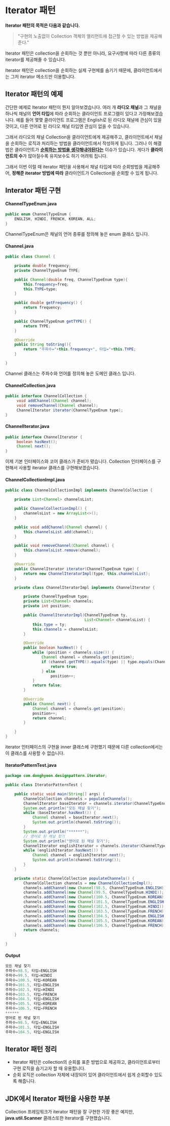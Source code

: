 # Iterator 패턴

**Iterator 패턴의 목적은 다음과 같습니다.** 

> "구현의 노출없이 Collection 객체의 엘리먼트에 접근할 수 있는 방법을 제공해준다."

Iterator 패턴은 collection을 순회하는 것 뿐만 아니라, 요구사항에 따라 다른 종류의 iterator를 제공해줄 수 있습니다. 

Iterator 패턴은 collection을 순회하는 실제 구현체를 숨기기 때문에, 클라이언트에서는 그저 iterator 메소드만 이용합니다.

## Iterator 패턴의 예제

간단한 예제로 Iterator 패턴이 뭔지 알아보겠습니다. 여러 개 **라디오 채널**과 그 채널을 하나씩 채널의 **언어 타입**에 따라 순회하는 클라이언트 프로그램이 있다고 가정해보겠습니다. 예를 들어 몇몇 클라이언트 프로그램은 English로 된 라디오 채널에 관심이 있을 것이고, 다른 언어로 된 라디오 채널 타입엔 관심이 없을 수 있습니다.

그래서 라디오의 채널 Collection을 클라이언트에게 제공해주고, 클라이언트에서 채널을 순회하는 로직과 처리하는 방법을 클라이언트에서 작성하게 됩니다. 그러나 이 해결법은 클라이언트가 **<u>순회하는 방법을 생각해내야된다는</u>** 이슈가 있습니다. 게다가 **클라이언트의 수**가 많아질수록 유지보수도 하기 어려워 집니다. 

그래서 이번 이럴 때 iterator 패턴을 사용해서 채널 타입에 따라 순회방법을 제공해주어, **정해준 iterator 방법에 따라** 클라이언트가 Collection을 순회할 수 있게 됩니다.

## Interator 패턴 구현

#### ChannelTypeEnum.java

```java
public enum ChannelTypeEnum {
    ENGLISH, HINDI, FRENCH, KOREAN, ALL;
}
```

ChannelTypeEnum은 채널의 언어 종류를 정의해 놓은 enum 클래스 입니다.

#### Channel.java

```java
public class Channel {

    private double frequency;
    private ChannelTypeEnum TYPE;

    public Channel(double freq, ChannelTypeEnum type){
        this.frequency=freq;
        this.TYPE=type;
    }

    public double getFrequency() {
        return frequency;
    }

    public ChannelTypeEnum getTYPE() {
        return TYPE;
    }

    @Override
    public String toString(){
        return "주파수="+this.frequency+", 타입="+this.TYPE;
    }

}
```

Channel 클래스는 주파수와 언어를 정의해 놓은 도메인 클래스 입니다.

#### ChannelCollection.java

```java
public interface ChannelCollection {
     void addChannel(Channel channel);
     void removeChannel(Channel channel);
     ChannelIterator iterator(ChannelTypeEnum type);
}
```

#### ChannelIterator.java

```java
public interface ChannelIterator {
     boolean hasNext();
     Channel next();
}
```

이제 기본 인터페이스와 코어 클래스가 준비가 됐습니다. Collection 인터페이스를 구현해서 사용할 iterator 클래스를 구현해보겠습니다.

#### ChannelCollectionImpl.java

```java
public class ChannelCollectionImpl implements ChannelCollection {

    private List<Channel> channelsList;

    public ChannelCollectionImpl() {
        channelsList = new ArrayList<>();
    }

    public void addChannel(Channel channel) {
        this.channelsList.add(channel);
    }

    public void removeChannel(Channel channel) {
        this.channelsList.remove(channel);
    }

    @Override
    public ChannelIterator iterator(ChannelTypeEnum type) {
        return new ChannelIteratorImpl(type, this.channelsList);
    }

    private class ChannelIteratorImpl implements ChannelIterator {

        private ChannelTypeEnum type;
        private List<Channel> channels;
        private int position;

        public ChannelIteratorImpl(ChannelTypeEnum ty,
                                   List<Channel> channelsList) {
            this.type = ty;
            this.channels = channelsList;
        }

        @Override
        public boolean hasNext() {
            while (position < channels.size()) {
                Channel channel = channels.get(position);
                if (channel.getTYPE().equals(type) || type.equals(ChannelTypeEnum.ALL)) {
                    return true;
                } else
                    position++;
            }
            return false;
        }

        @Override
        public Channel next() {
            Channel channel = channels.get(position);
            position++;
            return channel;
        }

    }
}
```

iterator 인터페이스의 구현을 inner 클래스에 구현했기 때문에 다른 collection에서는 이 클래스를 사용할 수 없습니다. 



#### IteratorPatternTest.java

```java
package com.donghyeon.designpattern.iterator;

public class IteratorPatternTest {

    public static void main(String[] args) {
        ChannelCollection channels = populateChannels();
        ChannelIterator baseIterator = channels.iterator(ChannelTypeEnum.ALL);
        System.out.println("모든 채널 찾기");
        while (baseIterator.hasNext()) {
            Channel channel = baseIterator.next();
            System.out.println(channel.toString());
        }
        System.out.println("******");
        // 영어로 된 채널 찾기
        System.out.println("영어로 된 채널 찾기");
        ChannelIterator englishIterator = channels.iterator(ChannelTypeEnum.ENGLISH);
        while (englishIterator.hasNext()) {
            Channel channel = englishIterator.next();
            System.out.println(channel.toString());
        }
    }

    private static ChannelCollection populateChannels() {
        ChannelCollection channels = new ChannelCollectionImpl();
        channels.addChannel(new Channel(98.5, ChannelTypeEnum.ENGLISH));
        channels.addChannel(new Channel(99.5, ChannelTypeEnum.HINDI));
        channels.addChannel(new Channel(100.5, ChannelTypeEnum.KOREAN));
        channels.addChannel(new Channel(101.5, ChannelTypeEnum.ENGLISH));
        channels.addChannel(new Channel(102.5, ChannelTypeEnum.HINDI));
        channels.addChannel(new Channel(103.5, ChannelTypeEnum.FRENCH));
        channels.addChannel(new Channel(104.5, ChannelTypeEnum.ENGLISH));
        channels.addChannel(new Channel(105.5, ChannelTypeEnum.KOREAN));
        channels.addChannel(new Channel(106.5, ChannelTypeEnum.FRENCH));
        return channels;
    }

}
```



#### Output

```java
모든 채널 찾기
주파수=98.5, 타입=ENGLISH
주파수=99.5, 타입=HINDI
주파수=100.5, 타입=KOREAN
주파수=101.5, 타입=ENGLISH
주파수=102.5, 타입=HINDI
주파수=103.5, 타입=FRENCH
주파수=104.5, 타입=ENGLISH
주파수=105.5, 타입=KOREAN
주파수=106.5, 타입=FRENCH
******
영어로 된 채널 찾기
주파수=98.5, 타입=ENGLISH
주파수=101.5, 타입=ENGLISH
주파수=104.5, 타입=ENGLISH

```



## Iterator 패턴 정리

- Iterator 패턴은 collection의 순회를 표준 방법으로 제공하고, 클라이언트로부터 구현 로직을 숨기고자 할 때 유용합니다.
- 순회 로직은 collection 자체에 내장되어 있어 클라이언트에서 쉽게 순회할수 있도록 해줍니다.



## JDK에서 Iterator 패턴을 사용한 부분

Collection 프레임워크가 iterator 패턴을 잘 구현한 가장 좋은 예지만, **java.util.Scanner** 클래스또한 Iterator를 구현했습니다.

